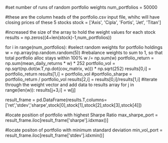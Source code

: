#set number of runs of random portfolio weights
num_portfolios = 50000

#these are the column heads of the portfolio.csv input file, whihc will have closing prices of these 5 stocks
stock = ['Axis', 'Cipla', 'Fortis', 'Jet', 'Titan']

#increased the size of the array to hold the weight values for each stock
results = np.zeros((4+len(stock)-1,num_portfolios))

for i in range(num_portfolios):
    #select random weights for portfolio holdings
    w = np.array(np.random.random(5))
    #rebalance weights to sum to 1, so that total portfolio alloc stays within 100%
    w /= np.sum(w)
    portfolio_return = np.sum(mean_daily_returns * w) * 252
    portfolio_vol = np.sqrt(np.dot(w.T,np.dot(cov_matrix, w))) * np.sqrt(252)
    results[0,i] = portfolio_return
    results[1,i] = portfolio_vol
    #portfolio_sharpe = portfolio_return / portfolio_vol 
    results[2,i] = results[0,i]/results[1,i]
    #iterate through the weight vector and add data to results array
    for j in range(len(w)):
        results[j+3,i] = w[j]

result_frame = pd.DataFrame(results.T,columns=['ret','stdev','sharpe',stock[0],stock[1],stock[2],stock[3],stock[4]])

#locate position of portfolio with highest Sharpe Ratio
max_sharpe_port = result_frame.iloc[result_frame['sharpe'].idxmax()]

#locate positon of portfolio with minimum standard deviation
min_vol_port = result_frame.iloc[result_frame['stdev'].idxmin()]


